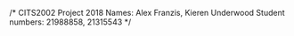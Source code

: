/* CITS2002 Project 2018 
Names:              Alex Franzis,   Kieren Underwood
Student numbers:    21988858,       21315543 
*/